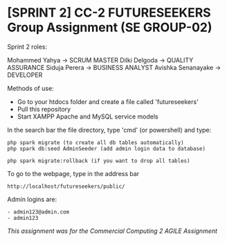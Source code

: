 # [SPRINT 2] CC-2 FUTURESEEKERS Group Assignment (SE GROUP-02)

Sprint 2 roles: 

Mohammed Yahya -> SCRUM MASTER
Dilki Delgoda -> QUALITY ASSURANCE
Siduja Perera -> BUSINESS ANALYST
Avishka Senanayake -> DEVELOPER


Methods of use:

- Go to your htdocs folder and create a file called 'futureseekers'
- Pull this repository
- Start XAMPP Apache and MySQL service models 

In the search bar the file directory, type 'cmd' (or powershell)
and type:

```
php spark migrate (to create all db tables automatically)
php spark db:seed AdminSeeder (add admin login data to database)

php spark migrate:rollback (if you want to drop all tables)
```

To go to the webpage, type in the address bar
```
http://localhost/futureseekers/public/
```

Admin logins are:

    - admin123@admin.com
    - admin123


*This assignment was for the Commercial Computing 2 AGILE Assignment*
